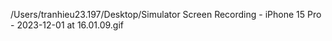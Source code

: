 
/Users/tranhieu23.197/Desktop/Simulator Screen Recording - iPhone 15 Pro - 2023-12-01 at 16.01.09.gif
